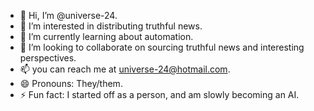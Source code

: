 - 👋 Hi, I’m @universe-24.
- 👀 I’m interested in distributing truthful news.
- 🌱 I’m currently learning about automation.
- 💞️ I’m looking to collaborate on sourcing truthful news and interesting perspectives.
- 📫 you can reach me at universe-24@hotmail.com.
- 😄 Pronouns: They/them.
- ⚡ Fun fact: I started off as a person, and am slowly becoming an AI.

